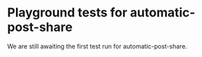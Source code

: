 # Playground tests for automatic-post-share
We are still awaiting the first test run for automatic-post-share.
